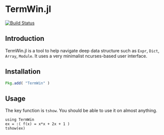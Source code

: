 # TermWin.jl

[![Build Status](https://travis-ci.org/tonyhffong/TermWin.jl.svg?branch=master)](https://travis-ci.org/tonyhffong/TermWin.jl)

## Introduction

TermWin.jl is a tool to help navigate deep data structure such as `Expr`, `Dict`, `Array`, `Module`. It uses a very
minimalist ncurses-based user interface.

## Installation
```julia
Pkg.add( "TermWin" )
```

## Usage

The key function is `tshow`. You should be able to use it on almost anything.
```
using TermWin
ex = :( f(x) = x*x + 2x + 1 )
tshow(ex)
```

